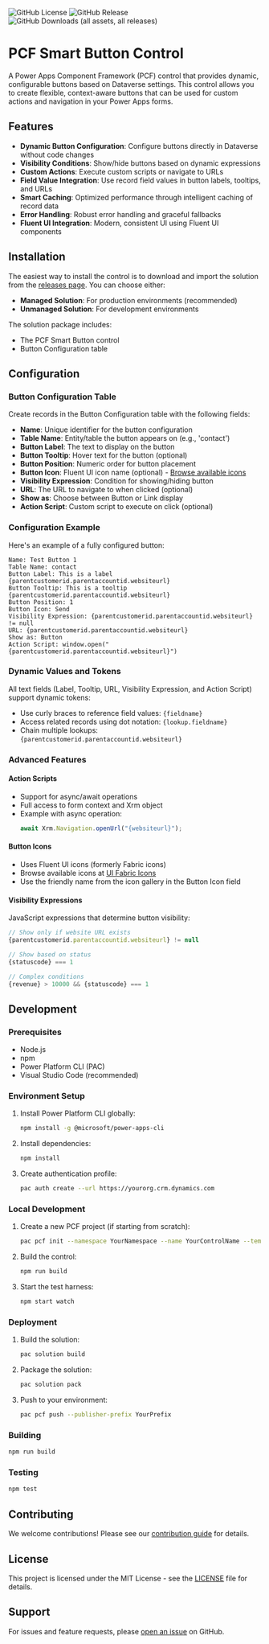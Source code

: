 ![GitHub License](https://img.shields.io/github/license/AhashSritharan/PCF-SmartButton?style=for-the-badge)
![GitHub Release](https://img.shields.io/github/v/release/AhashSritharan/PCF-SmartButton?style=for-the-badge)
![GitHub Downloads (all assets, all releases)](https://img.shields.io/github/downloads/AhashSritharan/PCF-SmartButton/total?style=for-the-badge)

# PCF Smart Button Control

A Power Apps Component Framework (PCF) control that provides dynamic, configurable buttons based on Dataverse settings. This control allows you to create flexible, context-aware buttons that can be used for custom actions and navigation in your Power Apps forms.

## Features

- **Dynamic Button Configuration**: Configure buttons directly in Dataverse without code changes
- **Visibility Conditions**: Show/hide buttons based on dynamic expressions
- **Custom Actions**: Execute custom scripts or navigate to URLs
- **Field Value Integration**: Use record field values in button labels, tooltips, and URLs
- **Smart Caching**: Optimized performance through intelligent caching of record data
- **Error Handling**: Robust error handling and graceful fallbacks
- **Fluent UI Integration**: Modern, consistent UI using Fluent UI components

## Installation

The easiest way to install the control is to download and import the solution from the [releases page](https://github.com/AhashSritharan/PCF-SmartButton/releases). You can choose either:
- **Managed Solution**: For production environments (recommended)
- **Unmanaged Solution**: For development environments

The solution package includes:
- The PCF Smart Button control
- Button Configuration table

## Configuration

### Button Configuration Table

Create records in the Button Configuration table with the following fields:

- **Name**: Unique identifier for the button configuration
- **Table Name**: Entity/table the button appears on (e.g., 'contact')
- **Button Label**: The text to display on the button
- **Button Tooltip**: Hover text for the button (optional)
- **Button Position**: Numeric order for button placement
- **Button Icon**: Fluent UI icon name (optional) - [Browse available icons](https://uifabricicons.azurewebsites.net/)
- **Visibility Expression**: Condition for showing/hiding button
- **URL**: The URL to navigate to when clicked (optional)
- **Show as**: Choose between Button or Link display
- **Action Script**: Custom script to execute on click (optional)

### Configuration Example

Here's an example of a fully configured button:

```
Name: Test Button 1
Table Name: contact
Button Label: This is a label {parentcustomerid.parentaccountid.websiteurl}
Button Tooltip: This is a tooltip {parentcustomerid.parentaccountid.websiteurl}
Button Position: 1
Button Icon: Send
Visibility Expression: {parentcustomerid.parentaccountid.websiteurl} != null
URL: {parentcustomerid.parentaccountid.websiteurl}
Show as: Button
Action Script: window.open("{parentcustomerid.parentaccountid.websiteurl}")
```

### Dynamic Values and Tokens

All text fields (Label, Tooltip, URL, Visibility Expression, and Action Script) support dynamic tokens:
- Use curly braces to reference field values: `{fieldname}`
- Access related records using dot notation: `{lookup.fieldname}`
- Chain multiple lookups: `{parentcustomerid.parentaccountid.websiteurl}`

### Advanced Features

#### Action Scripts
- Support for async/await operations
- Full access to form context and Xrm object
- Example with async operation:
  ```javascript
  await Xrm.Navigation.openUrl("{websiteurl}");
  ```

#### Button Icons
- Uses Fluent UI icons (formerly Fabric icons)
- Browse available icons at [UI Fabric Icons](https://uifabricicons.azurewebsites.net/)
- Use the friendly name from the icon gallery in the Button Icon field

#### Visibility Expressions
JavaScript expressions that determine button visibility:
```javascript
// Show only if website URL exists
{parentcustomerid.parentaccountid.websiteurl} != null

// Show based on status
{statuscode} === 1

// Complex conditions
{revenue} > 10000 && {statuscode} === 1
```

## Development

### Prerequisites

- Node.js
- npm
- Power Platform CLI (PAC)
- Visual Studio Code (recommended)

### Environment Setup

1. Install Power Platform CLI globally:
   ```bash
   npm install -g @microsoft/power-apps-cli
   ```

2. Install dependencies:
   ```bash
   npm install
   ```

3. Create authentication profile:
   ```bash
   pac auth create --url https://yourorg.crm.dynamics.com
   ```

### Local Development

1. Create a new PCF project (if starting from scratch):
   ```bash
   pac pcf init --namespace YourNamespace --name YourControlName --template field
   ```

2. Build the control:
   ```bash
   npm run build
   ```

3. Start the test harness:
   ```bash
   npm start watch
   ```

### Deployment

1. Build the solution:
   ```bash
   pac solution build
   ```

2. Package the solution:
   ```bash
   pac solution pack
   ```

3. Push to your environment:
   ```bash
   pac pcf push --publisher-prefix YourPrefix
   ```

### Building

```bash
npm run build
```

### Testing

```bash
npm test
```

## Contributing

We welcome contributions! Please see our [contribution guide](CONTRIBUTING.md) for details.

## License

This project is licensed under the MIT License - see the [LICENSE](LICENSE) file for details.

## Support

For issues and feature requests, please [open an issue](https://github.com/AhashSritharan/PCF-SmartButton/issues) on GitHub.